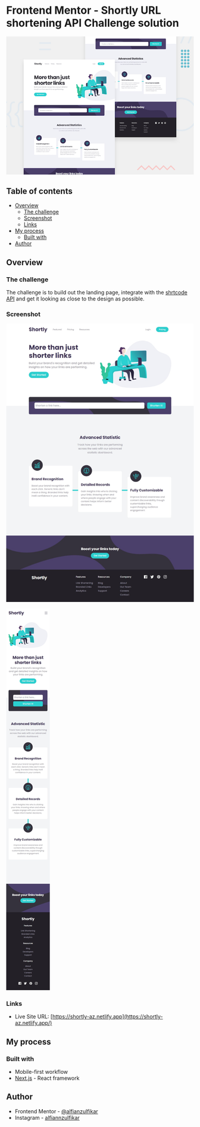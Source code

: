 # Frontend Mentor - Shortly URL shortening API Challenge solution

![Design preview for the Shortly URL shortening API coding challenge](./public/desktop-preview.jpg)

## Table of contents

- [Overview](#overview)
  - [The challenge](#the-challenge)
  - [Screenshot](#screenshot)
  - [Links](#links)
- [My process](#my-process)
  - [Built with](#built-with)
- [Author](#author)

## Overview

### The challenge

The challenge is to build out the landing page, integrate with the [shrtcode API](https://app.shrtco.de/) and get it looking as close to the design as possible.

### Screenshot

![](./public/screenshot.jpeg)

![](./public/screenshot-mobile.jpeg)

### Links

- Live Site URL: [https://shortly-az.netlify.app](https://shortly-az.netlify.app/)

## My process

### Built with

- Mobile-first workflow
- [Next.js](https://nextjs.org/) - React framework

## Author

- Frontend Mentor - [@alfianzulfikar](https://www.frontendmentor.io/profile/alfianzulfikar)
- Instagram - [alfiannzulfikar](https://www.twitter.com/alfiannzulfikar)
